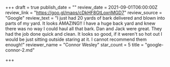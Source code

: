 +++
draft = true
publish_date = ""
review_date = 2021-09-01T06:00:00Z
review_link = "https://goo.gl/maps/cDkHF8GtLoxriMGD7"
review_source = "Google"
review_text = "I just had 20 yards of bark delivered and blown into parts of my yard. It looks AMAZING!! I have a huge back yard and knew there was no way I could haul all that bark. Dan and Jack were great. They had the job done quick and clean. It looks so good, if it weren't so hot out I would be just sitting outside staring at it. I cannot recommend them enough!"
reviewer_name = "Connor Wesley"
star_count = 5
title = "google-connor-2.md"

+++
